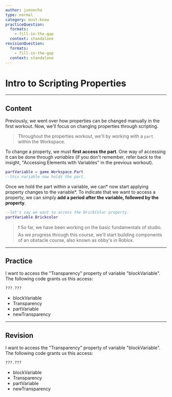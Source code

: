 ```yaml
---
author: junoocha
type: normal
category: must-know
practiceQuestion:
  formats:
    - fill-in-the-gap
  context: standalone
revisionQuestion:
  formats:
    - fill-in-the-gap
  context: standalone
---
```


# Intro to Scripting Properties

---

## Content

Previously, we went over how properties can be changed manually in the first workout. Now, we'll focus on changing properties through scripting.

> Throughout the properties workout, we'll by working with a `part` within the Workspace.

To change a property, we must **first access the part**. One way of accessing it can be done through *variables* (if you don't remember, refer back to the insight, "Accessing Elements with Variables" in the previous workout).

```lua
partVariable = game.Workspace.Part
--this variable now holds the part.
```
Once we hold the part within a variable, we can* now start applying property changes to the variable*. To indicate that we want to access a property, we can simply **add a period after the variable, followed by the property**.

```lua
--let's say we want to access the BrickColor property.
partVariable.Brickcolor
```

>❗ So far, we have been working on the basic fundamentals of studio. As we progress through this course, we'll start building components of an obstacle course, also known as obby's in Roblox.

---

## Practice

I want to access the "Transparency" property of variable "blockVariable". The following code grants us this access:
```lua
???.???
```
- blockVariable
- Transparency
- partVariable
- newTransparency

---

## Revision

I want to access the "Transparency" property of variable "blockVariable". The following code grants us this access:
```lua
???.???
```
- blockVariable
- Transparency
- partVariable
- newTransparency